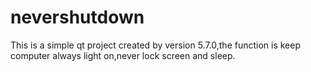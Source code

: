 # nevershutdown
This is a simple qt project created by version 5.7.0,the function is keep computer always light on,never lock screen and sleep.
